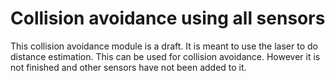 # Collision avoidance using all sensors

This collision avoidance module is a draft. It is meant to use the laser to do distance estimation. This can be used for collision avoidance. However it is not finished and other sensors have not been added to it.
